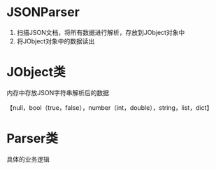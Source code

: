 # JSONParser
1. 扫描JSON文档，将所有数据进行解析，存放到JObject对象中
2. 将JObject对象中的数据读出

# JObject类
内存中存放JSON字符串解析后的数据

【null，bool（true，false），number（int，double），string，list，dict】

# Parser类
具体的业务逻辑
